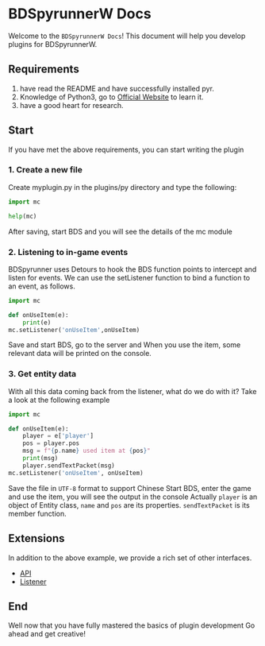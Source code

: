 ﻿# BDSpyrunnerW Docs

Welcome to the `BDSpyrunnerW Docs`!
This document will help you develop plugins for BDSpyrunnerW.

## Requirements

1. have read the README and have successfully installed pyr.
2. Knowledge of Python3, go to [Official Website](https://www.python.org/about/gettingstarted/) to learn it.
3. have a good heart for research.

## Start

If you have met the above requirements, you can start writing the plugin

### 1. Create a new file

Create myplugin.py in the plugins/py directory and type the following:

```py
import mc

help(mc)
```

After saving, start BDS and you will see the details of the mc module

### 2. Listening to in-game events

BDSpyrunner uses Detours to hook the BDS function points to intercept and listen for events.
We can use the setListener function to bind a function to an event, as follows.

```py
import mc

def onUseItem(e):
	print(e)
mc.setListener('onUseItem',onUseItem)
```

Save and start BDS, go to the server and
When you use the item, some relevant data will be printed on the console.

### 3. Get entity data

With all this data coming back from the listener, what do we do with it?
Take a look at the following example

```py
import mc

def onUseItem(e):
	player = e['player']
	pos = player.pos
	msg = f"{p.name} used item at {pos}"
	print(msg)
	player.sendTextPacket(msg)
mc.setListener('onUseItem', onUseItem)
```

Save the file in ``UTF-8`` format to support Chinese
Start BDS, enter the game and use the item, you will see the output in the console
Actually `player` is an object of Entity class, `name` and `pos` are its properties.
`sendTextPacket` is its member function.

## Extensions

In addition to the above example, we provide a rich set of other interfaces.

* [API](/docs/API.md)
* [Listener](/docs/Listener.md)

## End

Well now that you have fully mastered the basics of plugin development
Go ahead and get creative!
